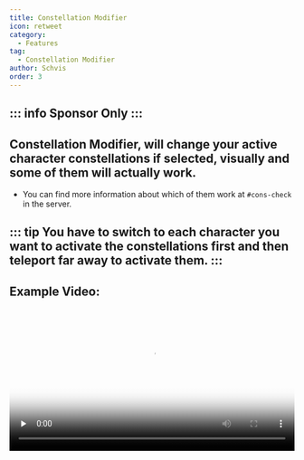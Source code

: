 ```yaml
---
title: Constellation Modifier
icon: retweet
category:
  - Features
tag:
  - Constellation Modifier
author: Schvis
order: 3
---
```

::: info Sponsor Only
:::
---
## Constellation Modifier, will change your active character constellations if selected, visually and some of them will actually work.
- You can find more information about which of them work at `#⁠cons-check` in the server. 

::: tip You have to switch to each character you want to activate the constellations first and then teleport far away to activate them.
:::
---
## Example Video:

<video controls preload="none" width="100%" poster="https://nextcloud.atruicardona.xyz/s/kzizWdRXjmnDL8G/preview"><source src="https://nextcloud.atruicardona.xyz/s/kzizWdRXjmnDL8G/download" type="video/mp4"></video>
